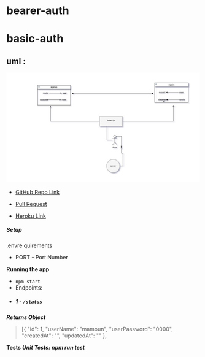 # bearer-auth



# basic-auth



## uml :

![](lab07.jpg)



* [GitHub Repo Link]()

* [Pull Request]()

* [Heroku Link]() 


##### Setup
.envre quirements
  * PORT - Port Number

**Running the app**
* `npm start`
* Endpoints:
* ##### 1 -  `/status`




***Returns Object***

>[{
"id": 1,
"userName": "mamoun",
"userPassword": "0000",
"createdAt": "",
"updatedAt": ""
},



**Tests**
***Unit Tests: npm run test***